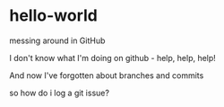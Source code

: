 # hello-world


messing around in GitHub 


I don't know what I'm doing on github - help, help, help! 

And now I've forgotten about branches and commits


so how do i log a git issue?
